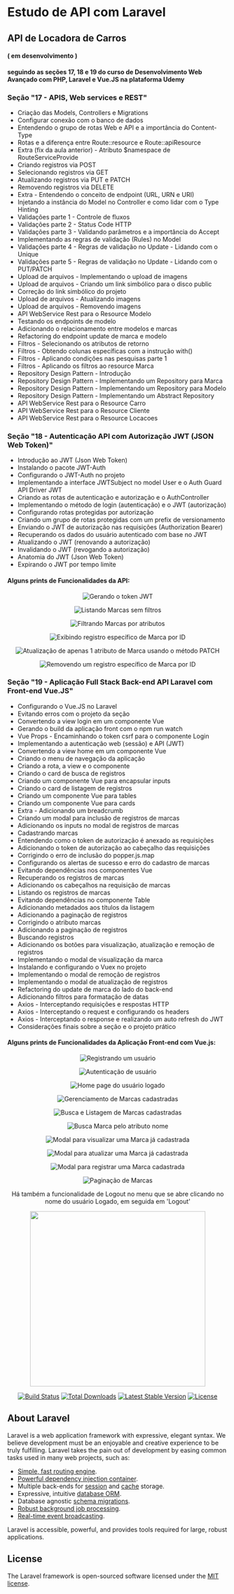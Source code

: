 # Estudo de API com Laravel
## API de Locadora de Carros
#### ( em desenvolvimento )
#### seguindo as seções 17, 18 e 19 do curso de Desenvolvimento Web Avançado com PHP, Laravel e Vue.JS na plataforma Udemy
  

### Seção "17 - APIS, Web services e REST"
<ul>
    <li>Criação das Models, Controllers e Migrations</li>
    <li>Configurar conexão com o banco de dados</li>
    <li>Entendendo o grupo de rotas Web e API e a importância do Content-Type</li>
    <li>Rotas e a diferença entre Route::resource e Route::apiResource</li>
    <li>Extra (fix da aula anterior) - Atributo $namespace de RouteServiceProvide</li>
    <li>Criando registros via POST</li>
    <li>Selecionando registros via GET</li>
    <li>Atualizando registros via PUT e PATCH</li>
    <li>Removendo registros via DELETE</li>
    <li>Extra - Entendendo o conceito de endpoint (URL, URN e URI)</li>
    <li>Injetando a instância do Model no Controller e como lidar com o Type Hinting</li>
    <li>Validações parte 1 - Controle de fluxos</li>
    <li>Validações parte 2 - Status Code HTTP</li>
    <li>Validações parte 3 - Validando parâmetros e a importância do Accept</li>
    <li>Implementando as regras de validação (Rules) no Model</li>
    <li>Validações parte 4 - Regras de validação no Update - Lidando com o Unique</li>
    <li>Validações parte 5 - Regras de validação no Update - Lidando com o PUT/PATCH</li>
    <li>Upload de arquivos - Implementando o upload de imagens</li>
    <li>Upload de arquivos - Criando um link simbólico para o disco public</li>
    <li>Correção do link simbólico do projeto</li>
    <li>Upload de arquivos - Atualizando imagens</li>
    <li>Upload de arquivos - Removendo imagens</li>
    <li>API WebService Rest para o Resource Modelo</li>
    <li>Testando os endpoints de modelo</li>
    <li>Adicionando o relacionamento entre modelos e marcas</li>
    <li>Refactoring do endpoint update de marca e modelo</li>
    <li>Filtros - Selecionando os atributos de retorno</li>
    <li>Filtros - Obtendo colunas específicas com a instrução with()</li>
    <li>Filtros - Aplicando condições nas pesquisas parte 1</li>
    <li>Filtros - Aplicando os filtros ao resource Marca</li>
    <li>Repository Design Pattern - Introdução</li>
    <li>Repository Design Pattern - Implementando um Repository para Marca</li>
    <li>Repository Design Pattern - Implementando um Repository para Modelo</li>
    <li>Repository Design Pattern - Implementando um Abstract Repository</li>
    <li>API WebService Rest para o Resource Carro</li>
    <li>API WebService Rest para o Resource Cliente</li>
    <li>API WebService Rest para o Resource Locacoes</li>
</ul>

### Seção "18 - Autenticação API com Autorização JWT (JSON Web Token)"
<ul>
    <li>Introdução ao JWT (Json Web Token)</li>
    <li>Instalando o pacote JWT-Auth</li>
    <li>Configurando o JWT-Auth no projeto</li>
    <li>Implementando a interface JWTSubject no model User e o Auth Guard API Driver JWT</li>
    <li>Criando as rotas de autenticação e autorização e o AuthController</li>
    <li>Implementando o método de login (autenticação) e o JWT (autorização)</li>
    <li>Configurando rotas protegidas por autorização</li>
    <li>Criando um grupo de rotas protegidas com um prefix de versionamento</li>
    <li>Enviando o JWT de autorização nas requisições (Authorization Bearer)</li>
    <li>Recuperando os dados do usuário autenticado com base no JWT</li>
    <li>Atualizando o JWT (renovando a autorização)</li>
    <li>Invalidando o JWT (revogando a autorização)</li>
    <li>Anatomia do JWT (Json Web Token)</li>
    <li>Expirando o JWT por tempo limite</li>
</ul>

#### Alguns prints de Funcionalidades da API:

<p align="center">
  <img src="prints/api/1-gerando-token-jwt.png" alt="Gerando o token JWT">
</p>

<p align="center">
  <img src="prints/api/2-Listando-Marcas-sem-filtro.png" alt="Listando Marcas sem filtros">
</p>

<p align="center">
  <img src="prints/api/3-Filtrando-Marcas.png" alt="Filtrando Marcas por atributos">
</p>

<p align="center">
  <img src="prints/api/4-Exibindo-Marca-por-ID.png" alt="Exibindo registro específico de Marca por ID">
</p>

<p align="center">
  <img src="prints/api/5-Atualizacao-parcial-Marca.png" alt="Atualização de apenas 1 atributo de Marca usando o método PATCH">
</p>

<p align="center">
  <img src="prints/api/6-Removendo-Marca.png" alt="Removendo um registro específico de Marca por ID">
</p>

### Seção "19 - Aplicação Full Stack Back-end API Laravel com Front-end Vue.JS"
<ul>
    <li>Configurando o Vue.JS no Laravel</li>
    <li>Evitando erros com o projeto da seção</li>
    <li>Convertendo a view login em um componente Vue</li>
    <li>Gerando o build da aplicação front com o npm run watch</li>
    <li>Vue Props - Encaminhando o token csrf para o componente Login</li>
    <li>Implementando a autenticação web (sessão) e API (JWT)</li>
    <li>Convertendo a view home em um componente Vue</li>
    <li>Criando o menu de navegação da aplicação</li>
    <li>Criando a rota, a view e o componente</li>
    <li>Criando o card de busca de registros</li>
    <li>Criando um componente Vue para encapsular inputs</li>
    <li>Criando o card de listagem de registros</li>
    <li>Criando um componente Vue para tables</li>
    <li>Criando um componente Vue para cards</li>
    <li>Extra - Adicionando um breadcrumb</li>
    <li>Criando um modal para inclusão de registros de marcas</li>
    <li>Adicionando os inputs no modal de registros de marcas</li>
    <li>Cadastrando marcas</li>
    <li>Entendendo como o token de autorização é anexado as requisições</li>
    <li>Adicionando o token de autorização ao cabeçalho das requisições</li>
    <li>Corrigindo o erro de inclusão do popper.js.map</li>
    <li>Configurando os alertas de sucesso e erro do cadastro de marcas</li>
    <li>Evitando dependências nos componentes Vue</li>
    <li>Recuperando os registros de marcas</li>
    <li>Adicionando os cabeçalhos na requisição de marcas</li>
    <li>Listando os registros de marcas</li>
    <li>Evitando dependências no componente Table</li>
    <li>Adicionando metadados aos títulos da listagem</li>
    <li>Adicionando a paginação de registros</li>
    <li>Corrigindo o atributo marcas</li>
    <li>Adicionando a paginação de registros</li>
    <li>Buscando registros</li>
    <li>Adicionando os botões para visualização, atualização e remoção de registros</li>
    <li>Implementando o modal de visualização da marca</li>
    <li>Instalando e configurando o Vuex no projeto</li>
    <li>Implementando o modal de remoção de registros</li>
    <li>Implementando o modal de atualização de registros</li>
    <li>Refactoring do update de marca do lado do back-end</li>
    <li>Adicionando filtros para formatação de datas</li>
    <li>Axios - Interceptando requisições e respostas HTTP</li>
    <li>Axios - Interceptando o request e configurando os headers</li>
    <li>Axios - Interceptando o response e realizando um auto refresh do JWT</li>
    <li>Considerações finais sobre a seção e o projeto prático</li>
</ul>
 

 #### Alguns prints de Funcionalidades da Aplicação Front-end com Vue.js:

<p align="center">
  <img src="prints/1-Registro.png" alt="Registrando um usuário">
</p>
<p align="center">
  <img src="prints/2-Login.png" alt="Autenticação de usuário">
</p>
<p align="center">
  <img src="prints/3-Home-do-usuario-logado.png" alt="Home page do usuário logado">
</p>
<p align="center">
  <img src="prints/4-Gerenciamento-de-Marcas.png" alt="Gerenciamento de Marcas cadastradas">
</p>
<p align="center">
  <img src="prints/5-Busca-e-Listagem-de-Marcas.png" alt="Busca e Listagem de Marcas cadastradas">
</p>
<p align="center">
  <img src="prints/6-Busca-Marca--por-nome.png" alt="Busca Marca pelo atributo nome">
</p>
<p align="center">
  <img src="prints/7-Modal-visualizar-Marca.png" alt="Modal para visualizar uma Marca já cadastrada">
</p>
<p align="center">
  <img src="prints/8-Modal-atualizar-Marca.png" alt="Modal para atualizar uma Marca já cadastrada">
</p>
<p align="center">
  <img src="prints/9-Modal-remover-Marca.png" alt="Modal para registrar uma Marca cadastrada">
</p>
<p align="center">
  <img src="prints/10-Paginacao-de-registros-de-Marca.png" alt="Paginação de Marcas">
</p>
<p align="center">
  Há também a funcionalidade de Logout no menu que se abre clicando no nome do usuário Logado, em seguida em 'Logout'
</p>


<p align="center"><a href="https://laravel.com" target="_blank"><img src="https://raw.githubusercontent.com/laravel/art/master/logo-lockup/5%20SVG/2%20CMYK/1%20Full%20Color/laravel-logolockup-cmyk-red.svg" width="400"></a></p>

<p align="center">
<a href="https://travis-ci.org/laravel/framework"><img src="https://travis-ci.org/laravel/framework.svg" alt="Build Status"></a>
<a href="https://packagist.org/packages/laravel/framework"><img src="https://img.shields.io/packagist/dt/laravel/framework" alt="Total Downloads"></a>
<a href="https://packagist.org/packages/laravel/framework"><img src="https://img.shields.io/packagist/v/laravel/framework" alt="Latest Stable Version"></a>
<a href="https://packagist.org/packages/laravel/framework"><img src="https://img.shields.io/packagist/l/laravel/framework" alt="License"></a>
</p>

## About Laravel

Laravel is a web application framework with expressive, elegant syntax. We believe development must be an enjoyable and creative experience to be truly fulfilling. Laravel takes the pain out of development by easing common tasks used in many web projects, such as:

- [Simple, fast routing engine](https://laravel.com/docs/routing).
- [Powerful dependency injection container](https://laravel.com/docs/container).
- Multiple back-ends for [session](https://laravel.com/docs/session) and [cache](https://laravel.com/docs/cache) storage.
- Expressive, intuitive [database ORM](https://laravel.com/docs/eloquent).
- Database agnostic [schema migrations](https://laravel.com/docs/migrations).
- [Robust background job processing](https://laravel.com/docs/queues).
- [Real-time event broadcasting](https://laravel.com/docs/broadcasting).

Laravel is accessible, powerful, and provides tools required for large, robust applications.

## License

The Laravel framework is open-sourced software licensed under the [MIT license](https://opensource.org/licenses/MIT).
